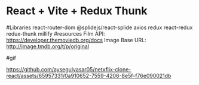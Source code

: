 # React + Vite + Redux Thunk
#Libraries
react-router-dom
@splidejs/react-splide
axios
redux
react-redux
redux-thunk
millify
 
#resources
Film API: https://developer.themoviedb.org/docs
Image Base URL: http://image.tmdb.org/t/p/original

#gif


https://github.com/aysegulyasar05/netxflix-clone-react/assets/65957331/0a910652-7559-4206-8e5f-f76e090021db


 
